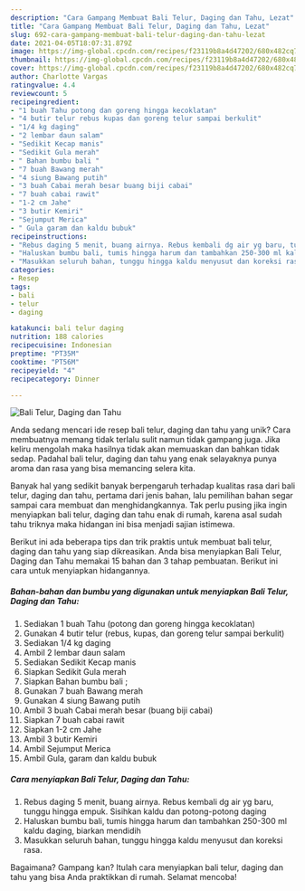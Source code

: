 ```yaml
---
description: "Cara Gampang Membuat Bali Telur, Daging dan Tahu, Lezat"
title: "Cara Gampang Membuat Bali Telur, Daging dan Tahu, Lezat"
slug: 692-cara-gampang-membuat-bali-telur-daging-dan-tahu-lezat
date: 2021-04-05T18:07:31.879Z
image: https://img-global.cpcdn.com/recipes/f23119b8a4d47202/680x482cq70/bali-telur-daging-dan-tahu-foto-resep-utama.jpg
thumbnail: https://img-global.cpcdn.com/recipes/f23119b8a4d47202/680x482cq70/bali-telur-daging-dan-tahu-foto-resep-utama.jpg
cover: https://img-global.cpcdn.com/recipes/f23119b8a4d47202/680x482cq70/bali-telur-daging-dan-tahu-foto-resep-utama.jpg
author: Charlotte Vargas
ratingvalue: 4.4
reviewcount: 5
recipeingredient:
- "1 buah Tahu potong dan goreng hingga kecoklatan"
- "4 butir telur rebus kupas dan goreng telur sampai berkulit"
- "1/4 kg daging"
- "2 lembar daun salam"
- "Sedikit Kecap manis"
- "Sedikit Gula merah"
- " Bahan bumbu bali "
- "7 buah Bawang merah"
- "4 siung Bawang putih"
- "3 buah Cabai merah besar buang biji cabai"
- "7 buah cabai rawit"
- "1-2 cm Jahe"
- "3 butir Kemiri"
- "Sejumput Merica"
- " Gula garam dan kaldu bubuk"
recipeinstructions:
- "Rebus daging 5 menit, buang airnya. Rebus kembali dg air yg baru, tunggu hingga empuk. Sisihkan kaldu dan potong-potong daging"
- "Haluskan bumbu bali, tumis hingga harum dan tambahkan 250-300 ml kaldu daging, biarkan mendidih"
- "Masukkan seluruh bahan, tunggu hingga kaldu menyusut dan koreksi rasa."
categories:
- Resep
tags:
- bali
- telur
- daging

katakunci: bali telur daging 
nutrition: 188 calories
recipecuisine: Indonesian
preptime: "PT35M"
cooktime: "PT56M"
recipeyield: "4"
recipecategory: Dinner

---
```



![Bali Telur, Daging dan Tahu](https://img-global.cpcdn.com/recipes/f23119b8a4d47202/680x482cq70/bali-telur-daging-dan-tahu-foto-resep-utama.jpg)

Anda sedang mencari ide resep bali telur, daging dan tahu yang unik? Cara membuatnya memang tidak terlalu sulit namun tidak gampang juga. Jika keliru mengolah maka hasilnya tidak akan memuaskan dan bahkan tidak sedap. Padahal bali telur, daging dan tahu yang enak selayaknya punya aroma dan rasa yang bisa memancing selera kita.



Banyak hal yang sedikit banyak berpengaruh terhadap kualitas rasa dari bali telur, daging dan tahu, pertama dari jenis bahan, lalu pemilihan bahan segar sampai cara membuat dan menghidangkannya. Tak perlu pusing jika ingin menyiapkan bali telur, daging dan tahu enak di rumah, karena asal sudah tahu triknya maka hidangan ini bisa menjadi sajian istimewa.


Berikut ini ada beberapa tips dan trik praktis untuk membuat bali telur, daging dan tahu yang siap dikreasikan. Anda bisa menyiapkan Bali Telur, Daging dan Tahu memakai 15 bahan dan 3 tahap pembuatan. Berikut ini cara untuk menyiapkan hidangannya.

<!--inarticleads1-->

##### Bahan-bahan dan bumbu yang digunakan untuk menyiapkan Bali Telur, Daging dan Tahu:

1. Sediakan 1 buah Tahu (potong dan goreng hingga kecoklatan)
1. Gunakan 4 butir telur (rebus, kupas, dan goreng telur sampai berkulit)
1. Sediakan 1/4 kg daging
1. Ambil 2 lembar daun salam
1. Sediakan Sedikit Kecap manis
1. Siapkan Sedikit Gula merah
1. Siapkan  Bahan bumbu bali ;
1. Gunakan 7 buah Bawang merah
1. Gunakan 4 siung Bawang putih
1. Ambil 3 buah Cabai merah besar (buang biji cabai)
1. Siapkan 7 buah cabai rawit
1. Siapkan 1-2 cm Jahe
1. Ambil 3 butir Kemiri
1. Ambil Sejumput Merica
1. Ambil  Gula, garam dan kaldu bubuk




<!--inarticleads2-->

##### Cara menyiapkan Bali Telur, Daging dan Tahu:

1. Rebus daging 5 menit, buang airnya. Rebus kembali dg air yg baru, tunggu hingga empuk. Sisihkan kaldu dan potong-potong daging
1. Haluskan bumbu bali, tumis hingga harum dan tambahkan 250-300 ml kaldu daging, biarkan mendidih
1. Masukkan seluruh bahan, tunggu hingga kaldu menyusut dan koreksi rasa.




Bagaimana? Gampang kan? Itulah cara menyiapkan bali telur, daging dan tahu yang bisa Anda praktikkan di rumah. Selamat mencoba!
